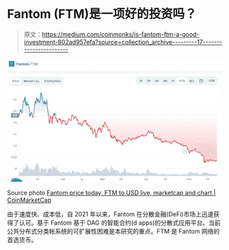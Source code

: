 # Fantom (FTM)是一项好的投资吗？

> 原文：<https://medium.com/coinmonks/is-fantom-ftm-a-good-investment-802ad957efa?source=collection_archive---------17----------------------->

![](img/342e24a5d969bca08f7f0ba3cc0ce623.png)

Source photo [Fantom price today, FTM to USD live, marketcap and chart | CoinMarketCap](https://coinmarketcap.com/currencies/fantom/)

由于速度快、成本低，自 2021 年以来，Fantom 在分散金融(DeFi)市场上迅速获得了认可。基于 Fantom 基于 DAG 的智能合约(d apps)的分散式应用平台。当前公共分布式分类帐系统的可扩展性困难是本研究的重点。FTM 是 Fantom 网络的首选货币。